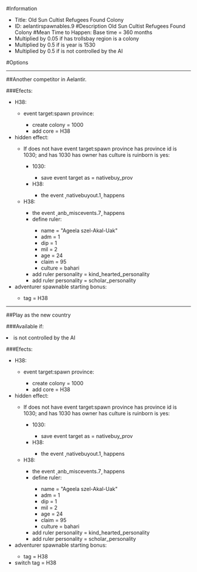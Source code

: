 #Information
 - Title: Old Sun Cultist Refugees Found Colony
 - ID: aelantirspawnables.9
#Description
Old Sun Cultist Refugees Found Colony
#Mean Time to Happen:
Base time = 360 months
 - Multiplied by 0.05 if has trollsbay region is a colony
 - Multiplied by 0.5 if is year is 1530
 - Multiplied by 0.5 if is not controlled by the AI

#Options

___
##Another competitor in Aelantir.

###Efects:<ul><li>H38:</li><ul><li>event target:spawn province:</li><ul><li>create colony = 1000</li><li>add core = H38</li></ul></ul><li>hidden effect:</li><ul><li>If does not have event target:spawn province has province id is 1030; and  has 1030 has owner has culture is ruinborn is yes:</li><ul><li>1030:</li><ul><li>save event target as = nativebuy_prov</li></ul><li>H38:</li><ul><li>the event ˻nativebuyout.1˼ happens</li></ul></ul><li>H38:</li><ul><li>the event ˻anb_miscevents.7˼ happens</li><li>define ruler:</li><ul><li>name = "Ageela szel-Akal-Uak"</li><li>adm = 1</li><li>dip = 1</li><li>mil = 2</li><li>age = 24</li><li>claim = 95</li><li>culture = bahari</li></ul><li>add ruler personality = kind_hearted_personality</li><li>add ruler personality = scholar_personality</li></ul></ul><li>adventurer spawnable starting bonus:</li><ul><li>tag = H38</li></ul></ul>

___
##Play as the new country

###Available if:
<li>is not controlled by the AI</li>

###Efects:<ul><li>H38:</li><ul><li>event target:spawn province:</li><ul><li>create colony = 1000</li><li>add core = H38</li></ul></ul><li>hidden effect:</li><ul><li>If does not have event target:spawn province has province id is 1030; and  has 1030 has owner has culture is ruinborn is yes:</li><ul><li>1030:</li><ul><li>save event target as = nativebuy_prov</li></ul><li>H38:</li><ul><li>the event ˻nativebuyout.1˼ happens</li></ul></ul><li>H38:</li><ul><li>the event ˻anb_miscevents.7˼ happens</li><li>define ruler:</li><ul><li>name = "Ageela szel-Akal-Uak"</li><li>adm = 1</li><li>dip = 1</li><li>mil = 2</li><li>age = 24</li><li>claim = 95</li><li>culture = bahari</li></ul><li>add ruler personality = kind_hearted_personality</li><li>add ruler personality = scholar_personality</li></ul></ul><li>adventurer spawnable starting bonus:</li><ul><li>tag = H38</li></ul><li>switch tag = H38</li></ul>
